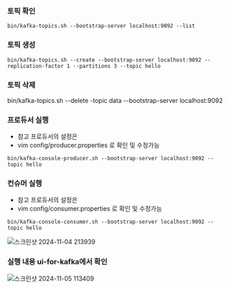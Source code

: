 ### 토픽 확인
```
bin/kafka-topics.sh --bootstrap-server localhost:9092 --list
```
### 토픽 생성

```
bin/kafka-topics.sh --create --bootstrap-server localhost:9092 --replication-factor 1 --partitions 3 --topic hello
```
### 토픽 삭제
bin/kafka-topics.sh --delete -topic data --bootstrap-server localhost:9092
### 프로듀서 실행
 - 참고 프로듀서의 설정은 
 - vim config/producer.properties 로 확인 및 수정가능
```
bin/kafka-console-producer.sh --bootstrap-server localhost:9092 --topic hello
```

### 컨슈머 실행
 - 참고 프로듀서의 설정은 
 - vim config/consumer.properties 로 확인 및 수정가능
```
bin/kafka-console-consumer.sh --bootstrap-server localhost:9092 --topic hello
```
![스크린샷 2024-11-04 213939](https://github.com/user-attachments/assets/92b09336-394b-4a6b-a673-a35de54991eb)

### 실행 내용 ui-for-kafka에서 확인
![스크린샷 2024-11-05 113409](https://github.com/user-attachments/assets/d9a3ad00-eb03-469a-827c-a54e80e42e9f)
